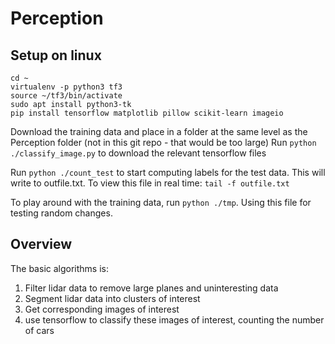 # Perception

## Setup on linux
    cd ~
    virtualenv -p python3 tf3
    source ~/tf3/bin/activate
    sudo apt install python3-tk
    pip install tensorflow matplotlib pillow scikit-learn imageio


Download the training data and place in a folder at the same level as the Perception folder (not in this git repo - that would be too large)
Run `python ./classify_image.py` to download the relevant tensorflow files

Run `python ./count_test` to start computing labels for the test data. This will write to outfile.txt.
To view this file in real time: `tail -f outfile.txt`

To play around with the training data, run `python ./tmp`. Using this file for testing random changes.


## Overview
The basic algorithms is:
1. Filter lidar data to remove large planes and uninteresting data
2. Segment lidar data into clusters of interest
3. Get corresponding images of interest
4. use tensorflow to classify these images of interest, counting the number of cars
    
    